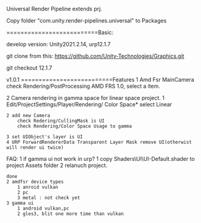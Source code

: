 
Universal Render Pipeline extends prj.

Copy folder "com.unity.render-pipelines.universal" to Packages

==========================Basic:

develop version:
Unity2021.2.14, urp12.1.7

git clone from this:
https://github.com/Unity-Technologies/Graphics.git

git checkout 12.1.7

v1.0.1
==========================Features
1 Amd Fsr
    MainCamera check Rendering/PostProcessing
    AMD FRS 1.0, select a item.


2 Camera rendering in gamma space for linear space project.
    1 Edit/ProjectSettings/Player/Rendering/ Color Space*
        select Linear
    
    2 add new Camera
        check Redering/CullingMask is UI
        check Rendering/Color Space Usage to gamma

    3 set UIObject's layer is UI
    4 URP ForwardRendererData Transparent Layer Mask remove UI(otherwist will render ui twice)

FAQ:
    1 if gamma ui not work in urp?
        1 copy Shaders\UI\UI-Default.shader to project Assets folder
        2 relanuch project.

    done
    2 amdfsr device types
        1 anroid vulkan
        2 pc 
        3 metal : not check yet
    3 gamma ui
        1 android vulkan,pc
        2 gles3, blit one more time than vulkan

